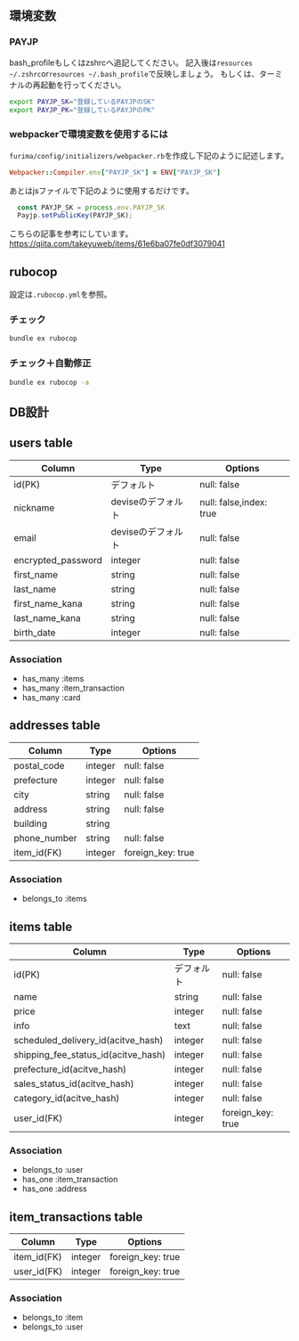 ## 環境変数

### PAYJP

bash_profileもしくはzshrcへ追記してください。
記入後は`resources ~/.zshrc`or`resources ~/.bash_profile`で反映しましょう。
もしくは、ターミナルの再起動を行ってください。

```bash
export PAYJP_SK="登録しているPAYJPのSK"
export PAYJP_PK="登録しているPAYJPのPK"
```

### webpackerで環境変数を使用するには

`furima/config/initializers/webpacker.rb`を作成し下記のように記述します。

```ruby
Webpacker::Compiler.env["PAYJP_SK"] = ENV["PAYJP_SK"]
```

あとはjsファイルで下記のように使用するだけです。

```javascript
  const PAYJP_SK = process.env.PAYJP_SK
  Payjp.setPublicKey(PAYJP_SK);
```

こちらの記事を参考にしています。
https://qiita.com/takeyuweb/items/61e6ba07fe0df3079041



## rubocop

設定は`.rubocop.yml`を参照。

### チェック
```bash
bundle ex rubocop
```

### チェック＋自動修正
```bash
bundle ex rubocop -a
```

## DB設計

## users table

| Column             | Type               | Options                 |
|--------------------|--------------------|-------------------------|
| id(PK)             | デフォルト         | null: false             |
| nickname           | deviseのデフォルト | null: false,index: true |
| email              | deviseのデフォルト | null: false             |
| encrypted_password | integer            | null: false             |
| first_name         | string             | null: false             |
| last_name          | string             | null: false             |
| first_name_kana    | string             | null: false             |
| last_name_kana     | string             | null: false             |
| birth_date         | integer            | null: false             |

### Association

* has_many :items
* has_many :item_transaction
* has_many :card

## addresses table

| Column       | Type    | Options           |
|--------------|---------|-------------------|
| postal_code  | integer | null: false       |
| prefecture   | integer | null: false       |
| city         | string  | null: false       |
| address      | string  | null: false       |
| building     | string  |                   |
| phone_number | string  | null: false       |
| item_id(FK)  | integer | foreign_key: true |

### Association

* belongs_to :items

## items table

| Column                              | Type       | Options           |
|-------------------------------------|------------|-------------------|
| id(PK)                              | デフォルト | null: false       |
| name                                | string     | null: false       |
| price                               | integer    | null: false       |
| info                                | text       | null: false       |
| scheduled_delivery_id(acitve_hash)  | integer    | null: false       |
| shipping_fee_status_id(acitve_hash) | integer    | null: false       |
| prefecture_id(acitve_hash)          | integer    | null: false       |
| sales_status_id(acitve_hash)        | integer    | null: false       |
| category_id(acitve_hash)            | integer    | null: false       |
| user_id(FK)                         | integer    | foreign_key: true |


### Association

* belongs_to :user
* has_one :item_transaction
* has_one :address

## item_transactions table

| Column      | Type    | Options           |
|-------------|---------|-------------------|
| item_id(FK) | integer | foreign_key: true |
| user_id(FK) | integer | foreign_key: true |

### Association

* belongs_to :item
* belongs_to :user
